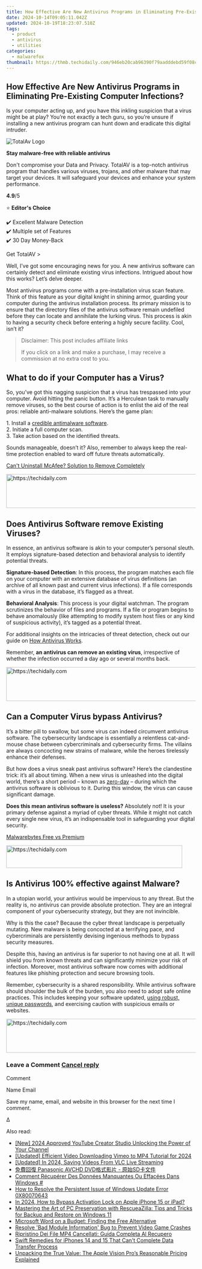 ```yaml
---
title: How Effective Are New Antivirus Programs in Eliminating Pre-Existing Computer Infections?
date: 2024-10-14T09:05:11.042Z
updated: 2024-10-19T18:23:07.510Z
tags:
  - product
  - antivirus
  - utilities
categories:
  - malwarefox
thumbnail: https://thmb.techidaily.com/946eb20cab96390f79aadddebd59f08cdd8697ebfd4d415c6dfeb99e2e1d4fd0.jpg
---
```


## How Effective Are New Antivirus Programs in Eliminating Pre-Existing Computer Infections?

Is your computer acting up, and you have this inkling suspicion that a virus might be at play? You’re not exactly a tech guru, so you’re unsure if installing a new antivirus program can hunt down and eradicate this digital intruder. 

![TotalAv Logo](https://www.malwarefox.com/wp-content/uploads/2024/02/totalav-svg.webp "totalav-svg")

**Stay malware-free with reliable antivirus**

Don't compromise your Data and Privacy. TotalAV is a top-notch antivirus program that handles various viruses, trojans, and other malware that may target your devices. It will safeguard your devices and enhance your system performance.

**4.9**/5

⭐ **Editor's Choice**

✔️ Excellent Malware Detection  
✔️ Multiple set of Features  
✔️ 30 Day Money-Back

[](https://tools.techidaily.com/malwarefox/products/) Get TotalAV > 

Well, I’ve got some encouraging news for you. A new antivirus software can certainly detect and eliminate existing virus infections. Intrigued about how this works? Let’s delve deeper.  
  
Most antivirus programs come with a pre-installation virus scan feature. Think of this feature as your digital knight in shining armor, guarding your computer during the antivirus installation process. Its primary mission is to ensure that the directory files of the antivirus software remain undefiled before they can locate and annihilate the lurking virus. This process is akin to having a security check before entering a highly secure facility. Cool, isn’t it?

>  Disclaimer: This post includes affiliate links
>
>  If you click on a link and make a purchase, I may receive a commission at no extra cost to you.
>

## What to do if your Computer has a Virus?

So, you’ve got this nagging suspicion that a virus has trespassed into your computer. Avoid hitting the panic button. It’s a Herculean task to manually remove viruses, so the best course of action is to enlist the aid of the real pros: reliable anti-malware solutions. Here’s the game plan:  
  
1\. Install a [credible antimalware software](https://tools.techidaily.com/malwarefox/products/).  
2\. Initiate a full computer scan.  
3\. Take action based on the identified threats.  
  
Sounds manageable, doesn’t it? Also, remember to always keep the real-time protection enabled to ward off future threats automatically. 

[Can't Uninstall McAfee? Solution to Remove Completely](https://tools.techidaily.com/malwarefox/products/)

<!-- affiliate ads begin -->
<a href="https://ephamedtechinc.pxf.io/c/5597632/2123511/26400" target="_top" id="2123511">
  <img src="//a.impactradius-go.com/display-ad/26400-2123511" border="0" alt="https://techidaily.com" width="728" height="90"/>
</a>
<img height="0" width="0" src="https://ephamedtechinc.pxf.io/i/5597632/2123511/26400" style="position:absolute;visibility:hidden;" border="0" />
<!-- affiliate ads end -->

## Does Antivirus Software remove Existing Viruses?

In essence, an antivirus software is akin to your computer’s personal sleuth. It employs signature-based detection and behavioral analysis to identify potential threats.  
  
**Signature-based Detection**: In this process, the program matches each file on your computer with an extensive database of virus definitions (an archive of all known past and current virus infections). If a file corresponds with a virus in the database, it’s flagged as a threat. 

**Behavioral Analysis**: This process is your digital watchman. The program scrutinizes the behavior of files and programs. If a file or program begins to behave anomalously (like attempting to modify system host files or any kind of suspicious activity), it’s tagged as a potential threat.

For additional insights on the intricacies of threat detection, check out our guide on [How Antivirus Works](https://tools.techidaily.com/malwarefox/products/).  
  
Remember, **an antivirus can remove an existing virus**, irrespective of whether the infection occurred a day ago or several months back.

<!-- affiliate ads begin -->
<a href="https://aligracehair.sjv.io/c/5597632/1934292/19272" target="_top" id="1934292">
  <img src="//a.impactradius-go.com/display-ad/19272-1934292" border="0" alt="https://techidaily.com" width="728" height="90"/>
</a>
<img height="0" width="0" src="https://aligracehair.sjv.io/i/5597632/1934292/19272" style="position:absolute;visibility:hidden;" border="0" />
<!-- affiliate ads end -->

## Can a Computer Virus bypass Antivirus?

It’s a bitter pill to swallow, but some virus can indeed circumvent antivirus software. The cybersecurity landscape is essentially a relentless cat-and-mouse chase between cybercriminals and cybersecurity firms. The villains are always concocting new strains of malware, while the heroes tirelessly enhance their defenses.

But how does a virus sneak past antivirus software? Here’s the clandestine trick: it’s all about timing. When a new virus is unleashed into the digital world, there’s a short period – known as [zero-day](https://tools.techidaily.com/malwarefox/products/) – during which the antivirus software is oblivious to it. During this window, the virus can cause significant damage.

**Does this mean antivirus software is useless?** Absolutely not! It is your primary defense against a myriad of cyber threats. While it might not catch every single new virus, it’s an indispensable tool in safeguarding your digital security. 

[Malwarebytes Free vs Premium](https://tools.techidaily.com/malwarefox/products/)

<!-- affiliate ads begin -->
<a href="https://bluettius.sjv.io/c/5597632/2139110/17108" target="_top" id="2139110">
  <img src="//a.impactradius-go.com/display-ad/17108-2139110" border="0" alt="https://techidaily.com" width="468" height="60"/>
</a>
<img height="0" width="0" src="https://bluettius.sjv.io/i/5597632/2139110/17108" style="position:absolute;visibility:hidden;" border="0" />
<!-- affiliate ads end -->

## Is Antivirus 100% effective against Malware?

In a utopian world, your antivirus would be impervious to any threat. But the reality is, no antivirus can provide absolute protection. They are an integral component of your cybersecurity strategy, but they are not invincible. 

Why is this the case? Because the cyber threat landscape is perpetually mutating. New malware is being concocted at a terrifying pace, and cybercriminals are persistently devising ingenious methods to bypass security measures.

Despite this, having an antivirus is far superior to not having one at all. It will shield you from known threats and can significantly minimize your risk of infection. Moreover, most antivirus software now comes with additional features like phishing protection and secure browsing tools.

Remember, cybersecurity is a shared responsibility. While antivirus software should shoulder the bulk of the burden, you also need to adopt safe online practices. This includes keeping your software updated, [using robust, unique passwords](https://tools.techidaily.com/malwarefox/products/), and exercising caution with suspicious emails or websites.

<!-- affiliate ads begin -->
<a href="https://appsumo.8odi.net/c/5597632/2043661/7443" target="_top" id="2043661">
  <img src="//a.impactradius-go.com/display-ad/7443-2043661" border="0" alt="https://techidaily.com" width="728" height="90"/>
</a>
<img height="0" width="0" src="https://appsumo.8odi.net/i/5597632/2043661/7443" style="position:absolute;visibility:hidden;" border="0" />
<!-- affiliate ads end -->

### Leave a Comment [Cancel reply](https://tools.techidaily.com/malwarefox/products/)

Comment

Name Email 

Save my name, email, and website in this browser for the next time I comment.

Δ

<ins class="adsbygoogle"
     style="display:block"
     data-ad-format="autorelaxed"
     data-ad-client="ca-pub-7571918770474297"
     data-ad-slot="1223367746"></ins>

<ins class="adsbygoogle"
     style="display:block"
     data-ad-client="ca-pub-7571918770474297"
     data-ad-slot="8358498916"
     data-ad-format="auto"
     data-full-width-responsive="true"></ins>

<span class="atpl-alsoreadstyle">Also read:</span>
<div><ul>
<li><a href="https://youtube-zero.techidaily.com/024-approved-youtube-creator-studio-unlocking-the-power-of-your-channel/"><u>[New] 2024 Approved YouTube Creator Studio Unlocking the Power of Your Channel</u></a></li>
<li><a href="https://vimeo-videos.techidaily.com/updated-efficient-video-downloading-vimeo-to-mp4-tutorial-for-2024/"><u>[Updated] Efficient Video Downloading Vimeo to MP4 Tutorial for 2024</u></a></li>
<li><a href="https://screen-mirroring-recording.techidaily.com/updated-in-2024-saving-videos-from-vlc-live-streaming/"><u>[Updated] In 2024, Saving Videos From VLC Live Streaming</u></a></li>
<li><a href="https://discover-answers.techidaily.com/panasonic-avchd-dvd-sd/"><u>免費回復 Panasonic AVCHD DVD格式影片 - 原始SD卡文件</u></a></li>
<li><a href="https://discover-answers.techidaily.com/comment-recuperer-des-donnees-manquantes-ou-effacees-dans-windows/"><u>Comment Récupérer Des Données Manquantes Ou Effacées Dans Windows #</u></a></li>
<li><a href="https://discover-answers.techidaily.com/how-to-resolve-the-persistent-issue-of-windows-update-error-0x80070643/"><u>How to Resolve the Persistent Issue of Windows Update Error 0X80070643</u></a></li>
<li><a href="https://activate-lock.techidaily.com/in-2024-how-to-bypass-activation-lock-on-apple-iphone-15-or-ipad-by-drfone-ios/"><u>In 2024, How to Bypass Activation Lock on Apple iPhone 15 or iPad?</u></a></li>
<li><a href="https://discover-answers.techidaily.com/mastering-the-art-of-pc-preservation-with-rescueazilla-tips-and-tricks-for-backup-and-restore-on-windows-11/"><u>Mastering the Art of PC Preservation with RescueaZilla: Tips and Tricks for Backup and Restore on Windows 11</u></a></li>
<li><a href="https://techno-recovery.techidaily.com/microsoft-word-on-a-budget-finding-the-free-alternative/"><u>Microsoft Word on a Budget: Finding the Free Alternative</u></a></li>
<li><a href="https://common-error.techidaily.com/resolve-bad-module-information-bug-to-prevent-video-game-crashes/"><u>Resolve 'Bad Module Information' Bug to Prevent Video Game Crashes</u></a></li>
<li><a href="https://discover-answers.techidaily.com/ripristino-dei-file-mp4-cancellati-guida-completa-al-recupero/"><u>Ripristino Dei File MP4 Cancellati: Guida Completa Al Recupero</u></a></li>
<li><a href="https://discover-answers.techidaily.com/swift-remedies-for-iphones-14-and-15-that-cant-complete-data-transfer-process/"><u>Swift Remedies for iPhones 14 and 15 That Can't Complete Data Transfer Process</u></a></li>
<li><a href="https://some-techniques.techidaily.com/unpacking-the-true-value-the-apple-vision-pros-reasonable-pricing-explained/"><u>Unpacking the True Value: The Apple Vision Pro’s Reasonable Pricing Explained</u></a></li>
</ul></div>

